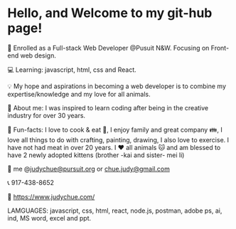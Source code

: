 # Hello, and Welcome to my git-hub page!


🏫 Enrolled as a Full-stack Web Developer @Pusuit N&W. Focusing on Front-end web design.

💻 Learning: javascript, html, css and React.

💡 My hope and aspirations in becoming a web developer is to combine my expertise/knowledge and my love for all animals.

🎨 About me: I was inspired to learn coding after being in the creative industry for over 30 years. 

💟 Fun-facts: I love to cook & eat 🍜, I enjoy family and great company 👪, I love all things to do with crafting, painting, drawing, I also love to exercise. I have not had meat in over 20 years. I ♥️ all animals :cat: and am blessed to have 2 newly adopted kittens (brother -kai and sister- mei li) 

📧 me @judychue@pursuit.org or chue.judy@gmail.com

📞 917-438-8652

🔗 https://www.judychue.com/

LAMGUAGES:
javascript, css, html, react, node.js, postman, adobe ps, ai, ind, MS word, excel and ppt.

<!-- <img width="10%" src="https://www.vectorlogo.zone/logos/w3_html5/w3_html5-ar21.svg"><img width="10%" src="https://www.vectorlogo.zone/logos/w3_css/w3_css-ar21.svg"><img width="10%" src="https://www.vectorlogo.zone/logos/reactjs/reactjs-ar21.svg"><img width="10%" src="https://www.vectorlogo.zone/logos/git-scm/git-scm-ar21.svg"><img height="30"src="https://raw.githubusercontent.com/github/explore/80688e429a7d4ef2fca1e82350fe8e3517d3494d/topics/nodejs/nodejs.png">
<img height="30"src="https://raw.githubusercontent.com/github/explore/80688e429a7d4ef2fca1e82350fe8e3517d3494d/topics/javascriptjs/javascriptjs.png">
 -->
